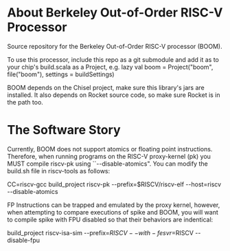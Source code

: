 About Berkeley Out-of-Order RISC-V Processor
============================================

Source repository for the Berkeley Out-of-Order RISC-V processor (BOOM).

To use this processor, include this repo as a git submodule and add it as to
your chip's build.scala as a Project, e.g.  lazy val boom = Project("boom",
file("boom"), settings = buildSettings)

BOOM depends on the Chisel project, make sure this library's jars are
installed. It also depends on Rocket source code, so make sure Rocket is in 
the path too.

The Software Story
==================

Currently, BOOM does not support atomics or floating point instructions. Therefore, when running programs on the RISC-V proxy-kernel (pk) you MUST compile riscv-pk using ``--disable-atomics".  You can modify the build.sh file in riscv-tools as follows:


   CC=riscv-gcc build_project riscv-pk --prefix=$RISCV/riscv-elf --host=riscv --disable-atomics

FP Instructions can be trapped and emulated by the proxy kernel, however, when attempting to compare executions of spike and BOOM, you will want to compile spike with FPU disabled so that their behaviors are indentical:

   build_project riscv-isa-sim --prefix=$RISCV --with-fesvr=$RISCV --disable-fpu


